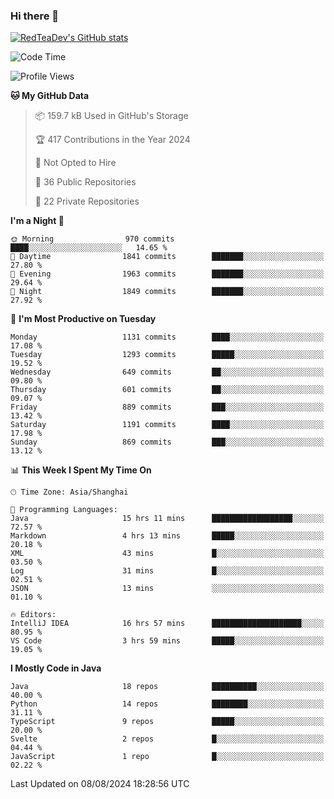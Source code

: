 ### Hi there 👋

<!--
**RedTeaDev/RedTeaDev** is a ✨ _special_ ✨ repository because its `README.md` (this file) appears on your GitHub profile.

Here are some ideas to get you started:

- 🔭 I’m currently working on ...
- 🌱 I’m currently learning ...
- 👯 I’m looking to collaborate on ...
- 🤔 I’m looking for help with ...
- 💬 Ask me about ...
- 📫 How to reach me: ...
- 😄 Pronouns: ...
- ⚡ Fun fact: ...
-->

<!--
[![wakatime](https://wakatime.com/badge/user/6b101ed0-04c0-4490-9283-eb61f2efff96.svg)](https://wakatime.com/@6b101ed0-04c0-4490-9283-eb61f2efff96)
!-->

[![RedTeaDev's GitHub stats](https://github-readme-stats.vercel.app/api?username=RedTeaDev\&include_all_commits=true)](https://github.com/anuraghazra/github-readme-stats)
<!--
[![willianrod's wakatime stats](https://github-readme-stats.vercel.app/api/wakatime?username=RedTeaDev)](https://github.com/anuraghazra/github-readme-stats)
!-->
<!--START_SECTION:waka-->
![Code Time](http://img.shields.io/badge/Code%20Time-2%2C485%20hrs%2042%20mins-blue)

![Profile Views](http://img.shields.io/badge/Profile%20Views-0-blue)

**🐱 My GitHub Data** 

> 📦 159.7 kB Used in GitHub's Storage 
 > 
> 🏆 417 Contributions in the Year 2024
 > 
> 🚫 Not Opted to Hire
 > 
> 📜 36 Public Repositories 
 > 
> 🔑 22 Private Repositories 
 > 
**I'm a Night 🦉** 

```text
🌞 Morning                970 commits         ████░░░░░░░░░░░░░░░░░░░░░   14.65 % 
🌆 Daytime                1841 commits        ███████░░░░░░░░░░░░░░░░░░   27.80 % 
🌃 Evening                1963 commits        ███████░░░░░░░░░░░░░░░░░░   29.64 % 
🌙 Night                  1849 commits        ███████░░░░░░░░░░░░░░░░░░   27.92 % 
```
📅 **I'm Most Productive on Tuesday** 

```text
Monday                   1131 commits        ████░░░░░░░░░░░░░░░░░░░░░   17.08 % 
Tuesday                  1293 commits        █████░░░░░░░░░░░░░░░░░░░░   19.52 % 
Wednesday                649 commits         ██░░░░░░░░░░░░░░░░░░░░░░░   09.80 % 
Thursday                 601 commits         ██░░░░░░░░░░░░░░░░░░░░░░░   09.07 % 
Friday                   889 commits         ███░░░░░░░░░░░░░░░░░░░░░░   13.42 % 
Saturday                 1191 commits        ████░░░░░░░░░░░░░░░░░░░░░   17.98 % 
Sunday                   869 commits         ███░░░░░░░░░░░░░░░░░░░░░░   13.12 % 
```


📊 **This Week I Spent My Time On** 

```text
🕑︎ Time Zone: Asia/Shanghai

💬 Programming Languages: 
Java                     15 hrs 11 mins      ██████████████████░░░░░░░   72.57 % 
Markdown                 4 hrs 13 mins       █████░░░░░░░░░░░░░░░░░░░░   20.18 % 
XML                      43 mins             █░░░░░░░░░░░░░░░░░░░░░░░░   03.50 % 
Log                      31 mins             █░░░░░░░░░░░░░░░░░░░░░░░░   02.51 % 
JSON                     13 mins             ░░░░░░░░░░░░░░░░░░░░░░░░░   01.10 % 

🔥 Editors: 
IntelliJ IDEA            16 hrs 57 mins      ████████████████████░░░░░   80.95 % 
VS Code                  3 hrs 59 mins       █████░░░░░░░░░░░░░░░░░░░░   19.05 % 
```

**I Mostly Code in Java** 

```text
Java                     18 repos            ██████████░░░░░░░░░░░░░░░   40.00 % 
Python                   14 repos            ████████░░░░░░░░░░░░░░░░░   31.11 % 
TypeScript               9 repos             █████░░░░░░░░░░░░░░░░░░░░   20.00 % 
Svelte                   2 repos             █░░░░░░░░░░░░░░░░░░░░░░░░   04.44 % 
JavaScript               1 repo              █░░░░░░░░░░░░░░░░░░░░░░░░   02.22 % 
```




 Last Updated on 08/08/2024 18:28:56 UTC
<!--END_SECTION:waka-->


